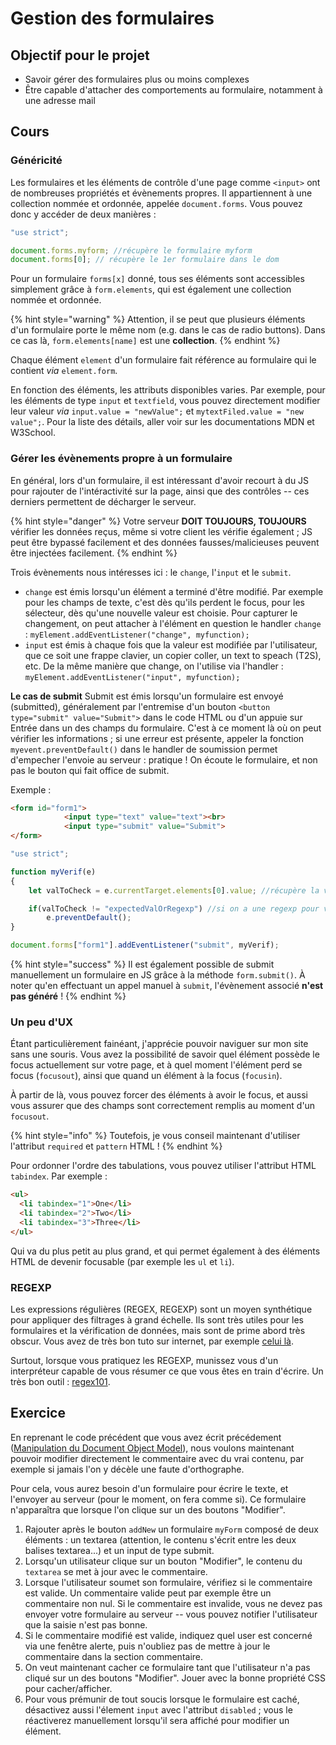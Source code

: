 # Gestion des formulaires

## Objectif pour le projet 

* Savoir gérer des formulaires plus ou moins complexes
* Être capable d'attacher des comportements au formulaire, notamment à une adresse mail

## Cours

### Généricité
Les formulaires et les éléments de contrôle d'une page comme `<input>` ont de nombreuses propriétés et évènements propres. Il appartiennent à une collection nommée et ordonnée, appelée `document.forms`. Vous pouvez donc y accéder de deux manières :

```javascript
"use strict";

document.forms.myform; //récupère le formulaire myform
document.forms[0]; // récupère le 1er formulaire dans le dom
```

Pour un formulaire `forms[x]` donné, tous ses éléments sont accessibles simplement grâce à `form.elements`, qui est également une collection nommée et ordonnée.

{% hint style="warning" %}
Attention, il se peut que plusieurs éléments d'un formulaire porte le même nom (e.g. dans le cas de radio buttons). Dans ce cas là, `form.elements[name]` est une **collection**.
{% endhint %}

Chaque élément `element` d'un formulaire fait référence au formulaire qui le contient *via* `element.form`.

En fonction des éléments, les attributs disponibles varies. Par exemple, pour les éléments de type `input` et `textfield`, vous pouvez directement modifier leur valeur *via* `input.value = "newValue";` et `mytextFiled.value = "new value";`. Pour la liste des détails, aller voir sur les documentations MDN et W3School.


### Gérer les évènements propre à un formulaire

En général, lors d'un formulaire, il est intéressant d'avoir recourt à du JS pour rajouter de l'intéractivité sur la page, ainsi que des contrôles -- ces derniers permettent de décharger le serveur.

{% hint style="danger" %}
Votre serveur **DOIT TOUJOURS, TOUJOURS** vérifier les données reçus, même si votre client les vérifie également ; JS peut être bypassé facilement et des données fausses/malicieuses peuvent être injectées facilement.
{% endhint %}

Trois évènements nous intéresses ici : le `change`, l'`input` et le `submit`.

* `change` est émis lorsqu'un élément a terminé d'être modifié. Par exemple pour les champs de texte, c'est dès qu'ils perdent le focus, pour les sélecteur, dès qu'une nouvelle valeur est choisie. Pour capturer le changement, on peut attacher à l'élément en question le handler `change` : `myElement.addEventListener("change", myfunction);`
* `input` est émis à chaque fois que la valeur est modifiée par l'utilisateur, que ce soit une frappe clavier, un copier coller, un text to speach (T2S), etc. De la même manière que change, on l'utilise via l'handler : `myElement.addEventListener("input", myfunction);`

**Le cas de submit**
Submit est émis lorsqu'un formulaire est envoyé (submitted), généralement par l'entremise d'un bouton `<button type="submit" value="Submit">` dans le code HTML ou d'un appuie sur Entrée dans un des champs du formulaire. C'est à ce moment là où on peut vérifier les informations ; si une erreur est présente, appeler la fonction `myevent.preventDefault()` dans le handler de soumission permet d'empecher l'envoie au serveur : pratique !
On écoute le formulaire, et non pas le bouton qui fait office de submit.

Exemple :
```html
<form id="form1">
            <input type="text" value="text"><br>
            <input type="submit" value="Submit">
</form>
```
```javascript
"use strict";

function myVerif(e)
{
    let valToCheck = e.currentTarget.elements[0].value; //récupère la valeur du texte dans le premier input

    if(valToCheck != "expectedValOrRegexp") //si on a une regexp pour valider la valeur, et que ça ne match pas, on ne veut pas envoyer ça au serveur !
        e.preventDefault();
}

document.forms["form1"].addEventListener("submit", myVerif);
```

{% hint style="success" %}
Il est également possible de submit manuellement un formulaire en JS grâce à la méthode `form.submit()`. À noter qu'en effectuant un appel manuel à `submit`, l'évènement associé **n'est pas généré** !
{% endhint %}


### Un peu d'UX

Étant particulièrement fainéant, j'apprécie pouvoir naviguer sur mon site sans une souris. Vous avez la possibilité de savoir quel élément possède le focus actuellement sur votre page, et à quel moment l'élément perd se focus (`focusout`), ainsi que quand un élément à la focus (`focusin`).

À partir de là, vous pouvez forcer des éléments à avoir le focus, et aussi vous assurer que des champs sont correctement remplis au moment d'un `focusout`.

{% hint style="info" %}
Toutefois, je vous conseil maintenant d'utiliser l'attribut `required` et `pattern` HTML !
{% endhint %}

Pour ordonner l'ordre des tabulations, vous pouvez utiliser l'attribut HTML `tabindex`. Par exemple :
```html
<ul>
  <li tabindex="1">One</li>
  <li tabindex="2">Two</li>
  <li tabindex="3">Three</li>
</ul>
```
Qui va du plus petit au plus grand, et qui permet également à des éléments HTML de devenir focusable (par exemple les `ul` et `li`).


### REGEXP
Les expressions régulières (REGEX, REGEXP) sont un moyen synthétique pour appliquer des filtrages à grand échelle. Ils sont très utiles pour les formulaires et la vérification de données, mais sont de prime abord très obscur. Vous avez de très bon tuto sur internet, par exemple [celui là](https://www.lucaswillems.com/fr/articles/25/tutoriel-pour-maitriser-les-expressions-regulieres).

Surtout, lorsque vous pratiquez les REGEXP, munissez vous d'un interpréteur capable de vous résumer ce que vous êtes en train d'écrire. Un très bon outil : [regex101](https://regex101.com/).

## Exercice

En reprenant le code précédent que vous avez écrit précédement ([Manipulation du Document Object Model](./js-dom.md)), nous voulons maintenant pouvoir modifier directement le commentaire avec du vrai contenu, par exemple si jamais l'on y décèle une faute d'orthographe.

Pour cela, vous aurez besoin d'un formulaire pour écrire le texte, et l'envoyer au serveur (pour le moment, on fera comme si). Ce formulaire n'apparaîtra que lorsque l'on clique sur un des boutons "Modifier".

1. Rajouter après le bouton `addNew` un formulaire `myForm` composé de deux éléments : un textarea (attention, le contenu s'écrit entre les deux balises textarea...) et un input de type submit.
2. Lorsqu'un utilisateur clique sur un bouton "Modifier", le contenu du `textarea` se met à jour avec le commentaire.
3. Lorsque l'utilisateur soumet son formulaire, vérifiez si le commentaire est valide. Un commentaire valide peut par exemple être un commentaire non nul. Si le commentaire est invalide, vous ne devez pas envoyer votre formulaire au serveur -- vous pouvez notifier l'utilisateur que la saisie n'est pas bonne.
4. Si le commentaire modifié est valide, indiquez quel user est concerné via une fenêtre alerte, puis n'oubliez pas de mettre à jour le commentaire dans la section commentaire.
5. On veut maintenant cacher ce formulaire tant que l'utilisateur n'a pas cliqué sur un des boutons "Modifier". Jouer avec la bonne propriété CSS pour cacher/afficher.
6. Pour vous prémunir de tout soucis lorsque le formulaire est caché, désactivez aussi l'élement `input` avec l'attribut `disabled` ; vous le réactiverez manuellement lorsqu'il sera affiché pour modifier un élément.
